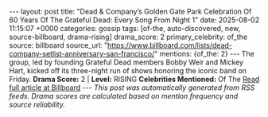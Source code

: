 --- layout: post title: "Dead & Company’s Golden Gate Park Celebration Of 60 Years Of The Grateful Dead: Every Song From Night 1" date: 2025-08-02 11:15:07 +0000 categories: gossip tags: [of-the, auto-discovered, new, source-billboard, drama-rising] drama_score: 2 primary_celebrity: of_the source: billboard source_url: "https://www.billboard.com/lists/dead-company-setlist-anniversary-san-francisco/" mentions: {of_the: 2} --- The group, led by founding Grateful Dead members Bobby Weir and Mickey Hart, kicked off its three-night run of shows honoring the iconic band on Friday. **Drama Score:** 2 | **Level:** RISING **Celebrities Mentioned:** Of The [Read full article at Billboard](https://www.billboard.com/lists/dead-company-setlist-anniversary-san-francisco/) --- *This post was automatically generated from RSS feeds. Drama scores are calculated based on mention frequency and source reliability.*